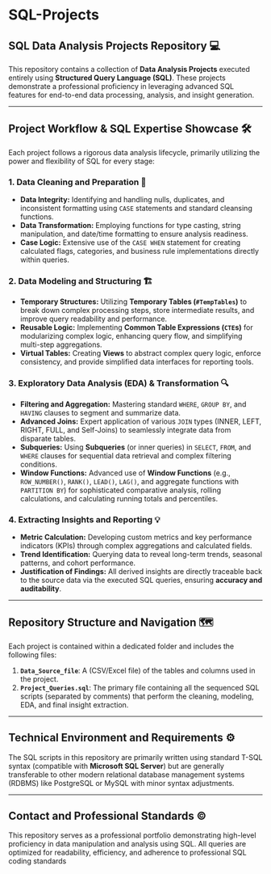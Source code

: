 # SQL-Projects

## SQL Data Analysis Projects Repository 💻

This repository contains a collection of **Data Analysis Projects** executed entirely using **Structured Query Language (SQL)**. These projects demonstrate a professional proficiency in leveraging advanced SQL features for end-to-end data processing, analysis, and insight generation.

---

## Project Workflow & SQL Expertise Showcase 🛠️

Each project follows a rigorous data analysis lifecycle, primarily utilizing the power and flexibility of SQL for every stage:

### 1. Data Cleaning and Preparation 🧹
* **Data Integrity:** Identifying and handling nulls, duplicates, and inconsistent formatting using `CASE` statements and standard cleansing functions.
* **Data Transformation:** Employing functions for type casting, string manipulation, and date/time formatting to ensure analysis readiness.
* **Case Logic:** Extensive use of the `CASE WHEN` statement for creating calculated flags, categories, and business rule implementations directly within queries.

### 2. Data Modeling and Structuring 🏗️
* **Temporary Structures:** Utilizing **Temporary Tables (`#TempTables`)** to break down complex processing steps, store intermediate results, and improve query readability and performance.
* **Reusable Logic:** Implementing **Common Table Expressions (`CTE`s)** for modularizing complex logic, enhancing query flow, and simplifying multi-step aggregations.
* **Virtual Tables:** Creating **Views** to abstract complex query logic, enforce consistency, and provide simplified data interfaces for reporting tools.

### 3. Exploratory Data Analysis (EDA) & Transformation 🔍
* **Filtering and Aggregation:** Mastering standard `WHERE`, `GROUP BY`, and `HAVING` clauses to segment and summarize data.
* **Advanced Joins:** Expert application of various `JOIN` types (INNER, LEFT, RIGHT, FULL, and Self-Joins) to seamlessly integrate data from disparate tables.
* **Subqueries:** Using **Subqueries** (or inner queries) in `SELECT`, `FROM`, and `WHERE` clauses for sequential data retrieval and complex filtering conditions.
* **Window Functions:** Advanced use of **Window Functions** (e.g., `ROW_NUMBER()`, `RANK()`, `LEAD()`, `LAG()`, and aggregate functions with `PARTITION BY`) for sophisticated comparative analysis, rolling calculations, and calculating running totals and percentiles.

### 4. Extracting Insights and Reporting 💡
* **Metric Calculation:** Developing custom metrics and key performance indicators (KPIs) through complex aggregations and calculated fields.
* **Trend Identification:** Querying data to reveal long-term trends, seasonal patterns, and cohort performance.
* **Justification of Findings:** All derived insights are directly traceable back to the source data via the executed SQL queries, ensuring **accuracy and auditability**.

---

## Repository Structure and Navigation 🗺️

Each project is contained within a dedicated folder and includes the following files:

1.  **`Data_Source_file`**: A (CSV/Excel file) of the tables and columns used in the project.
2.  **`Project_Queries.sql`**: The primary file containing all the sequenced SQL scripts (separated by comments) that perform the cleaning, modeling, EDA, and final insight extraction.


---

## Technical Environment and Requirements ⚙️

The SQL scripts in this repository are primarily written using standard T-SQL syntax (compatible with **Microsoft SQL Server**) but are generally transferable to other modern relational database management systems (RDBMS) like PostgreSQL or MySQL with minor syntax adjustments.

---

## Contact and Professional Standards ©️

This repository serves as a professional portfolio demonstrating high-level proficiency in data manipulation and analysis using SQL. All queries are optimized for readability, efficiency, and adherence to professional SQL coding standards


